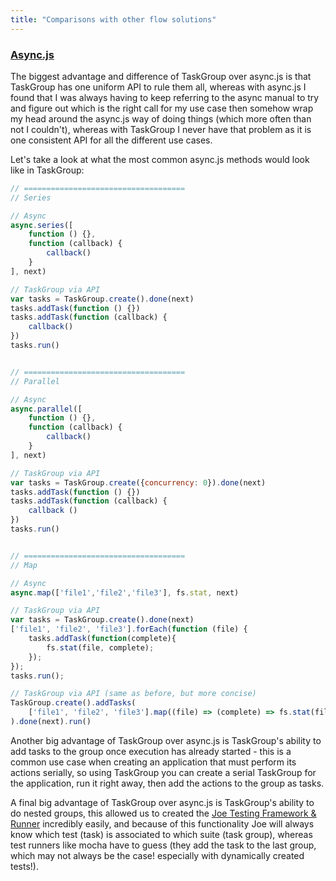 ```yaml
---
title: "Comparisons with other flow solutions"
---
```



### [Async.js](https://github.com/caolan/async)

The biggest advantage and difference of TaskGroup over async.js is that TaskGroup has one uniform API to rule them all, whereas with async.js I found that I was always having to keep referring to the async manual to try and figure out which is the right call for my use case then somehow wrap my head around the async.js way of doing things (which more often than not I couldn't), whereas with TaskGroup I never have that problem as it is one consistent API for all the different use cases.

Let's take a look at what the most common async.js methods would look like in TaskGroup:

``` javascript
// ====================================
// Series

// Async
async.series([
	function () {},
	function (callback) {
		callback()
	}
], next)

// TaskGroup via API
var tasks = TaskGroup.create().done(next)
tasks.addTask(function () {})
tasks.addTask(function (callback) {
	callback()
})
tasks.run()


// ====================================
// Parallel

// Async
async.parallel([
	function () {},
	function (callback) {
		callback()
	}
], next)

// TaskGroup via API
var tasks = TaskGroup.create({concurrency: 0}).done(next)
tasks.addTask(function () {})
tasks.addTask(function (callback) {
	callback ()
})
tasks.run()


// ====================================
// Map

// Async
async.map(['file1','file2','file3'], fs.stat, next)

// TaskGroup via API
var tasks = TaskGroup.create().done(next)
['file1', 'file2', 'file3'].forEach(function (file) {
	tasks.addTask(function(complete){
		fs.stat(file, complete);
	});
});
tasks.run();

// TaskGroup via API (same as before, but more concise)
TaskGroup.create().addTasks(
	['file1', 'file2', 'file3'].map((file) => (complete) => fs.stat(file, complete))
).done(next).run()
```

Another big advantage of TaskGroup over async.js is TaskGroup's ability to add tasks to the group once execution has already started - this is a common use case when creating an application that must perform its actions serially, so using TaskGroup you can create a serial TaskGroup for the application, run it right away, then add the actions to the group as tasks.

A final big advantage of TaskGroup over async.js is TaskGroup's ability to do nested groups, this allowed us to created the [Joe Testing Framework & Runner](https://github.com/bevry/joe) incredibly easily, and because of this functionality Joe will always know which test (task) is associated to which suite (task group), whereas test runners like mocha have to guess (they add the task to the last group, which may not always be the case! especially with dynamically created tests!).
